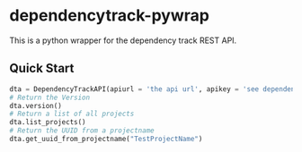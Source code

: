 # dependencytrack-pywrap
This is a python wrapper for the dependency track REST API. 

## Quick Start

```python
dta = DependencyTrackAPI(apiurl = 'the api url', apikey = 'see dependency track')
# Return the Version
dta.version()
# Return a list of all projects
dta.list_projects()
# Return the UUID from a projectname
dta.get_uuid_from_projectname("TestProjectName")
```